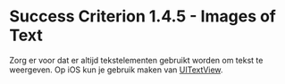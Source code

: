 # Success Criterion 1.4.5 - Images of Text

Zorg er voor dat er altijd tekstelementen gebruikt worden om tekst te weergeven. Op iOS kun je gebruik maken van [UITextView](https://developer.apple.com/documentation/uikit/uitextview).
